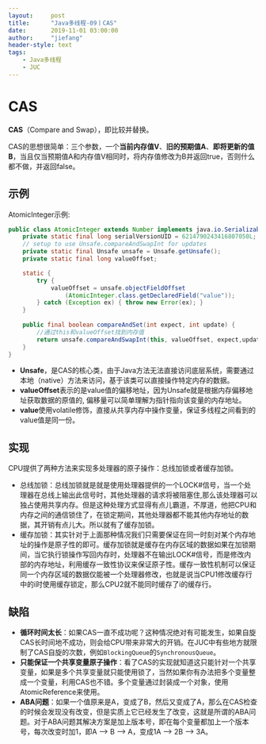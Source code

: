 ```yaml
---
layout:     post
title:      "Java多线程-09丨CAS"
date:       2019-11-01 03:00:00
author:     "jiefang"
header-style: text
tags:
    - Java多线程
    - JUC
---
```

# CAS
**CAS**（Compare and Swap），即比较并替换。

CAS的思想很简单：三个参数，一个**当前内存值V**、**旧的预期值A**、**即将更新的值B**，当且仅当预期值A和内存值V相同时，将内存值修改为B并返回true，否则什么都不做，并返回false。

## 示例
AtomicInteger示例:
```java
public class AtomicInteger extends Number implements java.io.Serializable{
    private static final long serialVersionUID = 6214790243416807050L;
    // setup to use Unsafe.compareAndSwapInt for updates
    private static final Unsafe unsafe = Unsafe.getUnsafe();
    private static final long valueOffset;

    static {
        try {
            valueOffset = unsafe.objectFieldOffset
                (AtomicInteger.class.getDeclaredField("value"));
        } catch (Exception ex) { throw new Error(ex); }
    }
    
    public final boolean compareAndSet(int expect, int update) {
        //通过this和valueOffset找到内存值
        return unsafe.compareAndSwapInt(this, valueOffset, expect,update);
    }
}
```
- **Unsafe**，是CAS的核心类，由于Java方法无法直接访问底层系统，需要通过本地（native）方法来访问，基于该类可以直接操作特定内存的数据。
- **valueOffset**表示的是value值的偏移地址，因为Unsafe就是根据内存偏移地址获取数据的原值的, 偏移量可以简单理解为指针指向该变量的内存地址。
- **value**使用volatile修饰，直接从共享内存中操作变量，保证多线程之间看到的value值是同一份。

## 实现
CPU提供了两种方法来实现多处理器的原子操作：总线加锁或者缓存加锁。

- 总线加锁：总线加锁就是就是使用处理器提供的一个LOCK#信号，当一个处理器在总线上输出此信号时，其他处理器的请求将被阻塞住,那么该处理器可以独占使用共享内存。但是这种处理方式显得有点儿霸道，不厚道，他把CPU和内存之间的通信锁住了，在锁定期间，其他处理器都不能其他内存地址的数据，其开销有点儿大。所以就有了缓存加锁。
- 缓存加锁：其实针对于上面那种情况我们只需要保证在同一时刻对某个内存地址的操作是原子性的即可。缓存加锁就是缓存在内存区域的数据如果在加锁期间，当它执行锁操作写回内存时，处理器不在输出LOCK#信号，而是修改内部的内存地址，利用缓存一致性协议来保证原子性。缓存一致性机制可以保证同一个内存区域的数据仅能被一个处理器修改，也就是说当CPU1修改缓存行中的i时使用缓存锁定，那么CPU2就不能同时缓存了i的缓存行。

## 缺陷
- **循环时间太长**：如果CAS一直不成功呢？这种情况绝对有可能发生，如果自旋CAS长时间地不成功，则会给CPU带来非常大的开销。在JUC中有些地方就限制了CAS自旋的次数，例如`BlockingQueue`的`SynchronousQueue`。
- **只能保证一个共享变量原子操作**：看了CAS的实现就知道这只能针对一个共享变量，如果是多个共享变量就只能使用锁了，当然如果你有办法把多个变量整成一个变量，利用CAS也不错。多个变量通过封装成一个对象，使用AtomicReference来使用。
- **ABA问题**：如果一个值原来是A，变成了B，然后又变成了A，那么在CAS检查的时候会发现没有改变，但是实质上它已经发生了改变，这就是所谓的ABA问题。对于ABA问题其解决方案是加上版本号，即在每个变量都加上一个版本号，每次改变时加1，即A —> B —> A，变成1A —> 2B —> 3A。

